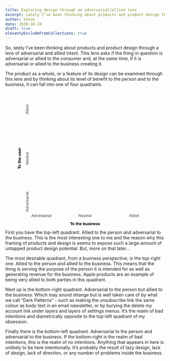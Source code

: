 ```yaml
---
title: Exploring design through an adversarial/allied lens
excerpt: Lately I’ve been thinking about products and product design through a lens of adversarial and allied intent. This lens asks if the thing in question is adversarial or allied to the consumer and, at the same time, if it is adversarial or allied to the business creating it.
author: Steve
date: 2020-10-10
draft: true
eleventyExcludeFromCollections: true
---
```

So, lately I’ve been thinking about products and product design through a lens of adversarial and allied intent. This lens asks if the thing in question is adversarial or allied to the consumer and, at the same time, if it is adversarial or allied to the business creating it.

The product as a whole, or a feature of its design can be examined through this lens and by thinking about its level of benefit to the person and to the business, it can fall into one of four quadrants.
<figure class="article-image-constrained">
<svg viewBox="0 0 1000 1000" class="svg-mono" xmlns="http://www.w3.org/2000/svg" fill-rule="evenodd" clip-rule="evenodd" stroke-linecap="round" stroke-linejoin="round" stroke-miterlimit="1.5">
  <clipPath id="a">
    <path d="M0 0h1000v1000H0z"/>
  </clipPath>
  <g clip-path="url(#a)">
    <path d="M132.124 938.924v-1.963c-.986 1.543-2.436 2.314-4.351 2.314-1.24 0-2.38-.342-3.42-1.025-1.04-.684-1.846-1.638-2.417-2.864-.571-1.225-.857-2.634-.857-4.226 0-1.553.259-2.961.776-4.226.518-1.265 1.294-2.234 2.33-2.908 1.035-.674 2.192-1.01 3.471-1.01.938 0 1.773.197 2.505.593.733.395 1.328.91 1.787 1.545v-7.705h2.622v21.475h-2.446zm32.241-5.01l2.725.337c-.43 1.592-1.226 2.827-2.388 3.706s-2.646 1.318-4.453 1.318c-2.275 0-4.08-.7-5.413-2.102-1.333-1.401-1.999-3.366-1.999-5.896 0-2.617.674-4.648 2.021-6.094 1.348-1.445 3.096-2.167 5.245-2.167 2.08 0 3.779.708 5.097 2.124 1.319 1.416 1.978 3.408 1.978 5.976 0 .156-.005.391-.015.703h-11.601c.097 1.709.581 3.018 1.45 3.926.869.908 1.953 1.362 3.252 1.362.966 0 1.792-.254 2.475-.761.684-.508 1.226-1.319 1.626-2.432zm74.517 3.091c-.977.83-1.917 1.416-2.82 1.758-.903.341-1.873.512-2.908.512-1.709 0-3.022-.417-3.94-1.252-.918-.835-1.377-1.902-1.377-3.201 0-.762.173-1.457.52-2.087.347-.63.801-1.136 1.362-1.516.562-.381 1.194-.669 1.897-.865.518-.136 1.299-.268 2.344-.395 2.129-.254 3.696-.557 4.702-.908.01-.362.015-.591.015-.689 0-1.074-.249-1.831-.747-2.27-.674-.596-1.675-.894-3.003-.894-1.24 0-2.156.217-2.747.652-.591.435-1.028 1.204-1.311 2.307l-2.578-.351c.234-1.104.62-1.995 1.157-2.674.537-.678 1.314-1.201 2.329-1.567 1.016-.366 2.193-.549 3.531-.549 1.328 0 2.407.156 3.237.468.83.313 1.44.706 1.831 1.179.391.474.664 1.072.82 1.795.088.449.132 1.26.132 2.432v3.515c0 2.451.056 4.002.169 4.651.112.649.334 1.272.666 1.868h-2.754c-.273-.547-.449-1.187-.527-1.919zm-33.34 0c-.977.83-1.917 1.416-2.82 1.758-.903.341-1.872.512-2.908.512-1.709 0-3.022-.417-3.94-1.252-.918-.835-1.377-1.902-1.377-3.201 0-.762.173-1.457.52-2.087.347-.63.801-1.136 1.362-1.516.562-.381 1.194-.669 1.897-.865.518-.136 1.299-.268 2.344-.395 2.129-.254 3.696-.557 4.702-.908.01-.362.015-.591.015-.689 0-1.074-.249-1.831-.747-2.27-.674-.596-1.675-.894-3.003-.894-1.24 0-2.156.217-2.747.652-.59.435-1.027 1.204-1.311 2.307l-2.578-.351c.235-1.104.62-1.995 1.157-2.674.538-.678 1.314-1.201 2.33-1.567 1.015-.366 2.192-.549 3.53-.549 1.328 0 2.407.156 3.237.468.83.313 1.441.706 1.831 1.179.391.474.664 1.072.82 1.795.088.449.132 1.26.132 2.432v3.515c0 2.451.056 4.002.169 4.651.112.649.334 1.272.666 1.868h-2.754c-.273-.547-.449-1.187-.527-1.919zm-26.206-2.725l2.607-.41c.147 1.045.555 1.846 1.224 2.402.668.557 1.604.835 2.805.835 1.211 0 2.109-.246 2.695-.739.586-.494.879-1.072.879-1.736 0-.596-.259-1.065-.776-1.407-.362-.234-1.26-.532-2.696-.893-1.933-.488-3.274-.911-4.021-1.267-.747-.357-1.313-.85-1.699-1.48-.386-.63-.579-1.325-.579-2.087 0-.693.159-1.336.476-1.926.318-.591.75-1.082 1.297-1.473.41-.302.969-.559 1.677-.769.708-.21 1.467-.314 2.278-.314 1.221 0 2.292.175 3.215.527.923.351 1.604.827 2.044 1.428.439.601.742 1.404.908 2.41l-2.578.351c-.117-.8-.457-1.425-1.018-1.875-.562-.449-1.355-.674-2.381-.674-1.211 0-2.075.201-2.592.601-.518.4-.777.869-.777 1.406 0 .342.108.65.322.923.215.283.552.518 1.011.703.264.098 1.04.323 2.329.674 1.866.498 3.167.906 3.904 1.223.737.318 1.316.779 1.736 1.385.42.605.63 1.357.63 2.255 0 .879-.256 1.707-.769 2.483-.513.777-1.253 1.377-2.219 1.802-.967.425-2.061.637-3.282.637-2.021 0-3.562-.42-4.621-1.259-1.06-.84-1.736-2.085-2.029-3.736zm66.02 4.644v-21.475h2.637v21.475h-2.637zm-74.985 0v-15.557h2.373v2.358c.606-1.103 1.165-1.831 1.677-2.182.513-.352 1.077-.527 1.692-.527.889 0 1.792.283 2.71.849l-.908 2.446c-.644-.38-1.289-.571-1.934-.571-.576 0-1.093.173-1.552.52-.459.347-.786.828-.982 1.443-.293.938-.439 1.963-.439 3.076v8.145h-2.637zm41.675 0v-15.557h2.373v2.358c.605-1.103 1.164-1.831 1.677-2.182.513-.352 1.077-.527 1.692-.527.889 0 1.792.283 2.71.849l-.908 2.446c-.645-.38-1.289-.571-1.934-.571-.576 0-1.093.173-1.552.52-.459.347-.787.828-.982 1.443-.293.938-.439 1.963-.439 3.076v8.145h-2.637zm10.034 0v-15.557h2.637v15.557h-2.637zm-79.043 0l-5.918-15.557h2.783l3.34 9.316c.362 1.006.694 2.051.996 3.135.235-.82.562-1.806.982-2.959l3.457-9.492h2.71l-5.889 15.557h-2.461zm-43.037 0l8.247-21.475h3.062l8.789 21.475h-3.238l-2.505-6.504h-8.979l-2.358 6.504H100zm105.322-7.808c-.957.391-2.392.723-4.306.996-1.084.156-1.851.332-2.3.528-.449.195-.796.48-1.04.856s-.366.794-.366 1.253c0 .703.266 1.289.798 1.758.532.468 1.311.703 2.336.703 1.016 0 1.919-.222 2.71-.667.791-.444 1.372-1.052 1.743-1.823.284-.596.425-1.475.425-2.637v-.967zm33.34 0c-.957.391-2.392.723-4.307.996-1.084.156-1.85.332-2.299.528-.45.195-.796.48-1.04.856-.245.376-.367.794-.367 1.253 0 .703.267 1.289.799 1.758.532.468 1.311.703 2.336.703 1.016 0 1.919-.222 2.71-.667.791-.444 1.372-1.052 1.743-1.823.284-.596.425-1.475.425-2.637v-.967zm-114.873.044c0 1.992.42 3.481 1.26 4.468.84.986 1.831 1.479 2.973 1.479 1.153 0 2.132-.471 2.937-1.413.806-.943 1.209-2.381 1.209-4.314 0-2.129-.41-3.692-1.23-4.688-.821-.996-1.832-1.494-3.033-1.494-1.172 0-2.151.479-2.937 1.436s-1.179 2.465-1.179 4.526zm-17.593-1.055h7.281l-2.242-5.947c-.683-1.807-1.191-3.291-1.523-4.453-.274 1.377-.659 2.744-1.157 4.102l-2.359 6.298zm49.512-.454h8.687c-.118-1.308-.45-2.29-.997-2.944-.839-1.016-1.928-1.524-3.266-1.524-1.211 0-2.229.406-3.054 1.216-.826.811-1.282 1.895-1.37 3.252zm66.372-9.17v-3.032h2.637v3.032h-2.637z" fill-opacity=".7"/>
    <path d="M502.08 938.924v-2.285c-1.211 1.757-2.856 2.636-4.936 2.636-.918 0-1.775-.176-2.571-.527-.796-.352-1.387-.794-1.773-1.326-.385-.532-.656-1.184-.813-1.955-.107-.518-.161-1.338-.161-2.461v-9.639h2.637v8.628c0 1.377.054 2.305.161 2.783.166.694.518 1.238 1.055 1.634.537.395 1.201.593 1.992.593.791 0 1.533-.203 2.226-.608.694-.405 1.185-.957 1.473-1.655.288-.699.432-1.712.432-3.04v-8.335h2.636v15.557h-2.358zm34.966-1.919c-.977.83-1.917 1.416-2.82 1.758-.903.341-1.872.512-2.908.512-1.709 0-3.022-.417-3.94-1.252-.918-.835-1.377-1.902-1.377-3.201 0-.762.173-1.457.52-2.087.347-.63.801-1.136 1.362-1.516.562-.381 1.194-.669 1.897-.865.518-.136 1.299-.268 2.344-.395 2.129-.254 3.696-.557 4.702-.908.01-.362.015-.591.015-.689 0-1.074-.249-1.831-.747-2.27-.674-.596-1.675-.894-3.003-.894-1.24 0-2.156.217-2.747.652-.591.435-1.028 1.204-1.311 2.307l-2.578-.351c.234-1.104.62-1.995 1.157-2.674.537-.678 1.314-1.201 2.329-1.567 1.016-.366 2.193-.549 3.531-.549 1.328 0 2.407.156 3.237.468.83.313 1.44.706 1.831 1.179.391.474.664 1.072.82 1.795.088.449.132 1.26.132 2.432v3.515c0 2.451.056 4.002.169 4.651.112.649.334 1.272.666 1.868h-2.754c-.273-.547-.449-1.187-.527-1.919zm-51.196-3.091l2.724.337c-.429 1.592-1.225 2.827-2.387 3.706-1.163.879-2.647 1.318-4.454 1.318-2.275 0-4.079-.7-5.412-2.102-1.333-1.401-2-3.366-2-5.896 0-2.617.674-4.648 2.022-6.094 1.347-1.445 3.095-2.167 5.244-2.167 2.08 0 3.779.708 5.098 2.124 1.318 1.416 1.977 3.408 1.977 5.976 0 .156-.005.391-.015.703h-11.601c.098 1.709.581 3.018 1.45 3.926.869.908 1.953 1.362 3.252 1.362.967 0 1.792-.254 2.476-.761.683-.508 1.225-1.319 1.626-2.432zm28.476 2.651l.381 2.329c-.742.157-1.406.235-1.992.235-.957 0-1.699-.152-2.227-.454-.527-.303-.898-.701-1.113-1.194-.215-.493-.322-1.531-.322-3.113v-8.95h-1.934v-2.051h1.934v-3.852l2.622-1.582v5.434h2.651v2.051h-2.651v9.097c0 .751.046 1.235.139 1.45.093.215.244.385.454.512.21.127.51.191.901.191.293 0 .679-.034 1.157-.103zm-60.483 2.359v-21.475h2.915l11.279 16.86v-16.86h2.725v21.475h-2.915l-11.28-16.875v16.875h-2.724zm89.678 0v-21.475h2.636v21.475h-2.636zm-26.646 0v-15.557h2.373v2.358c.606-1.103 1.165-1.831 1.677-2.182.513-.352 1.077-.527 1.692-.527.889 0 1.792.283 2.71.849l-.908 2.446c-.645-.38-1.289-.571-1.934-.571-.576 0-1.093.173-1.552.52-.459.347-.787.828-.982 1.443-.293.938-.439 1.963-.439 3.076v8.145h-2.637zm19.951-7.808c-.957.391-2.392.723-4.306.996-1.084.156-1.851.332-2.3.528-.449.195-.796.48-1.04.856s-.367.794-.367 1.253c0 .703.267 1.289.799 1.758.532.468 1.311.703 2.336.703 1.016 0 1.919-.222 2.71-.667.791-.444 1.372-1.052 1.743-1.823.284-.596.425-1.475.425-2.637v-.967zm-59.634-1.465h8.687c-.117-1.308-.449-2.29-.996-2.944-.84-1.016-1.929-1.524-3.267-1.524-1.211 0-2.229.406-3.054 1.216-.825.811-1.282 1.895-1.37 3.252z" fill-opacity=".7"/>
    <path d="M881.367 933.914l2.725.337c-.43 1.592-1.226 2.827-2.388 3.706s-2.646 1.318-4.453 1.318c-2.275 0-4.08-.7-5.413-2.102-1.333-1.401-1.999-3.366-1.999-5.896 0-2.617.674-4.648 2.021-6.094 1.348-1.445 3.096-2.167 5.244-2.167 2.081 0 3.78.708 5.098 2.124 1.319 1.416 1.978 3.408 1.978 5.976 0 .156-.005.391-.015.703h-11.602c.098 1.709.582 3.018 1.451 3.926.869.908 1.953 1.362 3.252 1.362.966 0 1.792-.254 2.475-.761.684-.508 1.226-1.319 1.626-2.432zm16.128 5.01v-1.963c-.986 1.543-2.436 2.314-4.35 2.314-1.241 0-2.381-.342-3.421-1.025-1.04-.684-1.846-1.638-2.417-2.864-.571-1.225-.857-2.634-.857-4.226 0-1.553.259-2.961.777-4.226.517-1.265 1.294-2.234 2.329-2.908 1.035-.674 2.192-1.01 3.471-1.01.938 0 1.773.197 2.505.593.733.395 1.328.91 1.787 1.545v-7.705h2.622v21.475h-2.446zm-68.804 0l8.247-21.475H840l8.789 21.475h-3.237l-2.505-6.504h-8.98l-2.358 6.504h-3.018zm21.973 0v-21.475h2.637v21.475h-2.637zm6.665 0v-21.475h2.637v21.475h-2.637zm6.738 0v-15.557h2.637v15.557h-2.637zm25.093-7.764c0 1.992.42 3.481 1.26 4.468.84.986 1.831 1.479 2.974 1.479 1.152 0 2.131-.471 2.937-1.413.805-.943 1.208-2.381 1.208-4.314 0-2.129-.41-3.692-1.23-4.688-.821-.996-1.831-1.494-3.033-1.494-1.172 0-2.151.479-2.937 1.436s-1.179 2.465-1.179 4.526zm-54.272-1.055h7.28l-2.241-5.947c-.684-1.807-1.192-3.291-1.524-4.453-.273 1.377-.659 2.744-1.157 4.102l-2.358 6.298zm37.822-.454h8.686c-.117-1.308-.449-2.29-.996-2.944-.839-1.016-1.928-1.524-3.266-1.524-1.211 0-2.229.406-3.054 1.216-.826.811-1.282 1.895-1.37 3.252zm-8.643-9.17v-3.032h2.637v3.032h-2.637z" fill-opacity=".7"/>
    <path d="M79.092 899.941l-21.475-8.247v-3.061l21.475-8.789v3.237l-6.504 2.505v8.979l6.504 2.359v3.017zm-8.818-6.196v-7.28l-5.948 2.241c-1.806.684-3.291 1.191-4.453 1.523 1.377.274 2.744.66 4.102 1.158l6.299 2.358zm8.818-25.928h-1.963c1.543.987 2.315 2.437 2.315 4.351 0 1.24-.342 2.38-1.026 3.42-.683 1.04-1.638 1.846-2.863 2.417-1.226.572-2.635.857-4.227.857-1.552 0-2.961-.258-4.226-.776-1.264-.518-2.234-1.294-2.907-2.329-.674-1.035-1.011-2.193-1.011-3.472 0-.937.198-1.772.593-2.505.396-.732.911-1.328 1.546-1.787h-7.706v-2.622h21.475v2.446zm-7.764 8.335c1.993 0 3.482-.42 4.468-1.259.987-.84 1.48-1.831 1.48-2.974 0-1.152-.471-2.131-1.414-2.937-.942-.806-2.38-1.209-4.314-1.209-2.129 0-3.691.411-4.687 1.231-.996.82-1.494 1.831-1.494 3.032 0 1.172.478 2.151 1.435 2.937.957.786 2.466 1.179 4.526 1.179zm7.764-19.248l-15.557 5.918v-2.783l9.317-3.34c1.006-.361 2.051-.693 3.135-.996-.821-.234-1.807-.561-2.959-.981l-9.493-3.457v-2.71l15.557 5.888v2.461zm-5.01-21.328l.337-2.724c1.592.429 2.827 1.225 3.706 2.387s1.319 2.647 1.319 4.453c0 2.276-.701 4.08-2.102 5.413-1.402 1.333-3.367 1.999-5.896 1.999-2.618 0-4.649-.673-6.094-2.021-1.445-1.348-2.168-3.096-2.168-5.244 0-2.08.708-3.779 2.124-5.098 1.416-1.318 3.408-1.977 5.976-1.977.157 0 .391.005.704.014v11.602c1.709-.098 3.017-.581 3.925-1.45.909-.869 1.363-1.953 1.363-3.252 0-.967-.254-1.792-.762-2.476-.508-.683-1.318-1.225-2.432-1.626zm-4.262 8.657v-8.686c-1.309.117-2.29.449-2.945.996-1.015.84-1.523 1.929-1.523 3.267 0 1.211.405 2.229 1.216 3.054.81.825 1.894 1.282 3.252 1.369zm9.272-14.663H63.535v-2.373h2.359c-1.104-.605-1.831-1.164-2.183-1.677-.351-.513-.527-1.077-.527-1.692 0-.889.283-1.792.85-2.71l2.446.908c-.381.645-.571 1.289-.571 1.934 0 .576.173 1.094.52 1.553.346.459.827.786 1.442.981.938.293 1.963.44 3.077.44h8.144v2.636zm-4.643-8.965l-.411-2.607c1.045-.146 1.846-.554 2.403-1.223.556-.669.835-1.604.835-2.805 0-1.211-.247-2.11-.74-2.696-.493-.586-1.072-.878-1.736-.878-.596 0-1.064.258-1.406.776-.235.361-.532 1.26-.894 2.695-.488 1.934-.91 3.274-1.267 4.021-.356.747-.849 1.314-1.479 1.699-.63.386-1.326.579-2.088.579-.693 0-1.335-.159-1.926-.476-.591-.317-1.081-.75-1.472-1.296-.303-.411-.559-.97-.769-1.678-.21-.708-.315-1.467-.315-2.278 0-1.22.176-2.292.527-3.215.352-.923.828-1.604 1.428-2.043.601-.44 1.404-.743 2.41-.909l.352 2.579c-.801.117-1.426.456-1.875 1.018-.45.561-.674 1.355-.674 2.38 0 1.211.2 2.075.6 2.593.401.517.87.776 1.407.776.342 0 .649-.107.923-.322.283-.215.517-.552.703-1.011.097-.263.322-1.04.674-2.329.498-1.865.905-3.166 1.223-3.904.317-.737.778-1.316 1.384-1.736.605-.419 1.357-.629 2.256-.629.879 0 1.706.256 2.483.769.776.512 1.377 1.252 1.801 2.219.425.967.638 2.06.638 3.281 0 2.022-.42 3.562-1.26 4.622-.84 1.059-2.085 1.735-3.735 2.028zm2.724-26.206c.83.977 1.416 1.917 1.758 2.82.342.904.513 1.873.513 2.908 0 1.709-.418 3.022-1.253 3.94-.835.918-1.902 1.377-3.2 1.377-.762 0-1.458-.173-2.088-.52-.63-.346-1.135-.8-1.516-1.362s-.669-1.194-.864-1.897c-.137-.518-.269-1.299-.396-2.344-.254-2.129-.556-3.696-.908-4.702-.361-.01-.591-.015-.688-.015-1.075 0-1.831.25-2.271.748-.596.673-.893 1.674-.893 3.002 0 1.241.217 2.156.651 2.747.435.591 1.204 1.028 2.308 1.311l-.352 2.578c-1.104-.234-1.995-.62-2.673-1.157-.679-.537-1.202-1.313-1.568-2.329-.366-1.016-.549-2.192-.549-3.53 0-1.328.156-2.408.469-3.238.312-.83.705-1.44 1.179-1.831.473-.39 1.072-.664 1.794-.82.45-.088 1.26-.132 2.432-.132h3.516c2.451 0 4.001-.056 4.65-.168.65-.113 1.272-.335 1.868-.667v2.754c-.547.274-1.186.449-1.919.527zm-5.889.22c.391.957.723 2.393.997 4.307.156 1.084.332 1.85.527 2.3.195.449.481.795.857 1.04.376.244.793.366 1.252.366.703 0 1.289-.266 1.758-.799.469-.532.703-1.311.703-2.336 0-1.016-.222-1.919-.666-2.71-.445-.791-1.053-1.372-1.824-1.743-.596-.283-1.475-.425-2.637-.425h-.967zm7.808-6.723H63.535v-2.374h2.359c-1.104-.605-1.831-1.164-2.183-1.677-.351-.512-.527-1.076-.527-1.692 0-.888.283-1.792.85-2.71l2.446.909c-.381.644-.571 1.289-.571 1.933 0 .576.173 1.094.52 1.553.346.459.827.786 1.442.981.938.293 1.963.44 3.077.44h8.144v2.637zM60.65 777.861h-3.033v-2.636h3.033v2.636zm18.442 0H63.535v-2.636h15.557v2.636zm-1.919-16.801c.83.976 1.416 1.916 1.758 2.819.342.904.513 1.873.513 2.908 0 1.709-.418 3.023-1.253 3.941-.835.918-1.902 1.376-3.2 1.376-.762 0-1.458-.173-2.088-.52-.63-.346-1.135-.8-1.516-1.362-.381-.561-.669-1.194-.864-1.897-.137-.517-.269-1.299-.396-2.344-.254-2.128-.556-3.696-.908-4.702-.361-.009-.591-.014-.688-.014-1.075 0-1.831.249-2.271.747-.596.674-.893 1.675-.893 3.003 0 1.24.217 2.155.651 2.746.435.591 1.204 1.028 2.308 1.311l-.352 2.578c-1.104-.234-1.995-.62-2.673-1.157-.679-.537-1.202-1.313-1.568-2.329-.366-1.016-.549-2.192-.549-3.53 0-1.328.156-2.407.469-3.238.312-.83.705-1.44 1.179-1.831.473-.39 1.072-.664 1.794-.82.45-.088 1.26-.132 2.432-.132h3.516c2.451 0 4.001-.056 4.65-.168.65-.112 1.272-.335 1.868-.667v2.754c-.547.274-1.186.449-1.919.528zm-5.889.219c.391.957.723 2.393.997 4.307.156 1.084.332 1.851.527 2.3.195.449.481.796.857 1.04s.793.366 1.252.366c.703 0 1.289-.266 1.758-.798.469-.533.703-1.311.703-2.337 0-1.015-.222-1.919-.666-2.71-.445-.791-1.053-1.372-1.824-1.743-.596-.283-1.475-.425-2.637-.425h-.967zm7.808-6.694H57.617v-2.637h21.475v2.637z" fill-opacity=".7"/>
    <path d="M79.092 546.099H57.617v-2.915l16.861-11.28H57.617v-2.724h21.475v2.915l-16.875 11.279h16.875v2.725zm-5.01-32.007l.337-2.725c1.592.43 2.827 1.226 3.706 2.388s1.319 2.646 1.319 4.453c0 2.275-.701 4.08-2.102 5.413-1.402 1.333-3.367 1.999-5.896 1.999-2.618 0-4.649-.674-6.094-2.021-1.445-1.348-2.168-3.096-2.168-5.245 0-2.08.708-3.779 2.124-5.097 1.416-1.319 3.408-1.978 5.976-1.978.157 0 .391.005.704.015v11.602c1.709-.098 3.017-.582 3.925-1.451.909-.869 1.363-1.953 1.363-3.252 0-.966-.254-1.792-.762-2.475-.508-.684-1.318-1.226-2.432-1.626zm-4.262 8.657v-8.687c-1.309.118-2.29.45-2.945.997-1.015.839-1.523 1.928-1.523 3.266 0 1.211.405 2.229 1.216 3.054.81.826 1.894 1.282 3.252 1.37zm9.272-24.888h-2.285c1.758 1.211 2.637 2.857 2.637 4.937 0 .918-.176 1.775-.528 2.571-.351.796-.793 1.386-1.325 1.772-.533.386-1.184.657-1.956.813-.518.108-1.338.161-2.461.161h-9.639v-2.636h8.628c1.377 0 2.305-.054 2.784-.162.693-.166 1.237-.517 1.633-1.054.395-.537.593-1.201.593-1.992 0-.792-.202-1.534-.608-2.227-.405-.693-.957-1.184-1.655-1.472-.698-.288-1.711-.432-3.04-.432h-8.335v-2.637h15.557v2.358zm-2.358-12.246l2.329-.381c.156.743.234 1.407.234 1.993 0 .957-.151 1.699-.454 2.226-.303.527-.701.899-1.194 1.113-.493.215-1.531.323-3.113.323h-8.95v1.933h-2.051v-1.933h-3.852l-1.582-2.622h5.434v-2.652h2.051v2.652h9.097c.752 0 1.235-.047 1.45-.14.215-.092.386-.244.513-.454.127-.21.19-.51.19-.901 0-.293-.034-.678-.102-1.157zm2.358-2.549H63.535v-2.373h2.359c-1.104-.605-1.831-1.164-2.183-1.677-.351-.513-.527-1.077-.527-1.692 0-.888.283-1.792.85-2.71l2.446.908c-.381.645-.571 1.29-.571 1.934 0 .576.173 1.094.52 1.553.346.459.827.786 1.442.981.938.293 1.963.44 3.077.44h8.144v2.636zm-1.919-20.17c.83.976 1.416 1.916 1.758 2.819.342.904.513 1.873.513 2.908 0 1.709-.418 3.023-1.253 3.94-.835.918-1.902 1.377-3.2 1.377-.762 0-1.458-.173-2.088-.52-.63-.346-1.135-.8-1.516-1.362-.381-.561-.669-1.194-.864-1.897-.137-.517-.269-1.299-.396-2.344-.254-2.129-.556-3.696-.908-4.702-.361-.01-.591-.014-.688-.014-1.075 0-1.831.249-2.271.747-.596.673-.893 1.674-.893 3.003 0 1.24.217 2.155.651 2.746.435.591 1.204 1.028 2.308 1.311l-.352 2.578c-1.104-.234-1.995-.62-2.673-1.157-.679-.537-1.202-1.313-1.568-2.329-.366-1.016-.549-2.192-.549-3.53 0-1.328.156-2.408.469-3.238.312-.83.705-1.44 1.179-1.831.473-.39 1.072-.664 1.794-.82.45-.088 1.26-.132 2.432-.132h3.516c2.451 0 4.001-.056 4.65-.168.65-.113 1.272-.335 1.868-.667v2.754c-.547.274-1.186.449-1.919.528zm-5.889.219c.391.957.723 2.393.997 4.307.156 1.084.332 1.85.527 2.3.195.449.481.796.857 1.04s.793.366 1.252.366c.703 0 1.289-.266 1.758-.798.469-.533.703-1.311.703-2.337 0-1.015-.222-1.919-.666-2.71-.445-.791-1.053-1.372-1.824-1.743-.596-.283-1.475-.425-2.637-.425h-.967zm7.808-6.694H57.617v-2.637h21.475v2.637z" fill-opacity=".7"/>
    <path d="M79.092 171.25l-21.475-8.247v-3.062l21.475-8.789v3.238l-6.504 2.505v8.979l6.504 2.358v3.018zm-8.818-6.196v-7.281l-5.948 2.242c-1.806.683-3.291 1.191-4.453 1.523 1.377.274 2.744.659 4.102 1.157l6.299 2.359zm8.818-15.777H57.617v-2.636h21.475v2.636zm0-6.665H57.617v-2.636h21.475v2.636zm-18.442-6.738h-3.033v-2.637h3.033v2.637zm18.442 0H63.535v-2.637h15.557v2.637zm-5.01-17.3l.337-2.724c1.592.429 2.827 1.225 3.706 2.387s1.319 2.647 1.319 4.453c0 2.276-.701 4.08-2.102 5.413-1.402 1.333-3.367 2-5.896 2-2.618 0-4.649-.674-6.094-2.022-1.445-1.348-2.168-3.096-2.168-5.244 0-2.08.708-3.779 2.124-5.098 1.416-1.318 3.408-1.977 5.976-1.977.157 0 .391.005.704.014v11.602c1.709-.098 3.017-.581 3.925-1.45.909-.869 1.363-1.953 1.363-3.252 0-.967-.254-1.792-.762-2.476-.508-.683-1.318-1.225-2.432-1.626zm-4.262 8.657v-8.686c-1.309.117-2.29.449-2.945.996-1.015.84-1.523 1.929-1.523 3.267 0 1.211.405 2.229 1.216 3.054.81.825 1.894 1.282 3.252 1.369zm9.272-24.785h-1.963c1.543.987 2.315 2.437 2.315 4.351 0 1.24-.342 2.38-1.026 3.42-.683 1.04-1.638 1.846-2.863 2.417-1.226.572-2.635.857-4.227.857-1.552 0-2.961-.259-4.226-.776-1.264-.518-2.234-1.294-2.907-2.329-.674-1.035-1.011-2.193-1.011-3.472 0-.937.198-1.772.593-2.505.396-.732.911-1.328 1.546-1.787h-7.706V100h21.475v2.446zm-7.764 8.335c1.993 0 3.482-.42 4.468-1.26.987-.839 1.48-1.831 1.48-2.973 0-1.152-.471-2.131-1.414-2.937-.942-.806-2.38-1.209-4.314-1.209-2.129 0-3.691.41-4.687 1.231-.996.82-1.494 1.831-1.494 3.032 0 1.172.478 2.151 1.435 2.937.957.786 2.466 1.179 4.526 1.179z" fill-opacity=".7"/>
    <path d="M486.05 978.19v21.42h4.05v-1.98h.06c.46.86 1.14 1.47 2.04 1.83.9.36 1.92.54 3.06.54.78 0 1.55-.16 2.31-.48.76-.32 1.445-.81 2.055-1.47.61-.66 1.105-1.505 1.485-2.535.38-1.03.57-2.255.57-3.675s-.19-2.645-.57-3.675c-.38-1.03-.875-1.875-1.485-2.535-.61-.66-1.295-1.15-2.055-1.47-.76-.32-1.53-.48-2.31-.48-.96 0-1.885.185-2.775.555-.89.37-1.595.955-2.115 1.755h-.06v-7.8h-4.26zm-81.06 13.68c0 1.24.19 2.36.57 3.36.38 1 .92 1.855 1.62 2.565.7.71 1.54 1.255 2.52 1.635.98.38 2.08.57 3.3.57 1.22 0 2.325-.19 3.315-.57.99-.38 1.835-.925 2.535-1.635.7-.71 1.24-1.565 1.62-2.565.38-1 .57-2.12.57-3.36 0-1.24-.19-2.365-.57-3.375-.38-1.01-.92-1.87-1.62-2.58-.7-.71-1.545-1.26-2.535-1.65-.99-.39-2.095-.585-3.315-.585-1.22 0-2.32.195-3.3.585-.98.39-1.82.94-2.52 1.65s-1.24 1.57-1.62 2.58c-.38 1.01-.57 2.135-.57 3.375zm162.33 1.02h11.19c.08-1.2-.02-2.35-.3-3.45-.28-1.1-.735-2.08-1.365-2.94-.63-.86-1.435-1.545-2.415-2.055-.98-.51-2.13-.765-3.45-.765-1.18 0-2.255.21-3.225.63-.97.42-1.805.995-2.505 1.725-.7.73-1.24 1.595-1.62 2.595-.38 1-.57 2.08-.57 3.24 0 1.2.185 2.3.555 3.3.37 1 .895 1.86 1.575 2.58.68.72 1.51 1.275 2.49 1.665.98.39 2.08.585 3.3.585 1.76 0 3.26-.4 4.5-1.2 1.24-.8 2.16-2.13 2.76-3.99h-3.75c-.14.48-.52.935-1.14 1.365-.62.43-1.36.645-2.22.645-1.2 0-2.12-.31-2.76-.93-.64-.62-.99-1.62-1.05-3zm-103.32 0h11.19c.08-1.2-.02-2.35-.3-3.45-.28-1.1-.735-2.08-1.365-2.94-.63-.86-1.435-1.545-2.415-2.055-.98-.51-2.13-.765-3.45-.765-1.18 0-2.255.21-3.225.63-.97.42-1.805.995-2.505 1.725-.7.73-1.24 1.595-1.62 2.595-.38 1-.57 2.08-.57 3.24 0 1.2.185 2.3.555 3.3.37 1 .895 1.86 1.575 2.58.68.72 1.51 1.275 2.49 1.665.98.39 2.08.585 3.3.585 1.76 0 3.26-.4 4.5-1.2 1.24-.8 2.16-2.13 2.76-3.99h-3.75c-.14.48-.52.935-1.14 1.365-.62.43-1.36.645-2.22.645-1.2 0-2.12-.31-2.76-.93-.64-.62-.99-1.62-1.05-3zm136.44 1.68h-4.05c.04 1.04.275 1.905.705 2.595.43.69.98 1.245 1.65 1.665.67.42 1.435.72 2.295.9.86.18 1.74.27 2.64.27.88 0 1.745-.085 2.595-.255.85-.17 1.605-.465 2.265-.885.66-.42 1.195-.975 1.605-1.665.41-.69.615-1.545.615-2.565 0-.72-.14-1.325-.42-1.815-.28-.49-.65-.9-1.11-1.23-.46-.33-.985-.595-1.575-.795-.59-.2-1.195-.37-1.815-.51-.6-.14-1.19-.27-1.77-.39-.58-.12-1.095-.255-1.545-.405-.45-.15-.815-.345-1.095-.585s-.42-.55-.42-.93c0-.32.08-.575.24-.765.16-.19.355-.335.585-.435.23-.1.485-.165.765-.195s.54-.045.78-.045c.76 0 1.42.145 1.98.435.56.29.87.845.93 1.665h4.05c-.08-.96-.325-1.755-.735-2.385-.41-.63-.925-1.135-1.545-1.515-.62-.38-1.325-.65-2.115-.81-.79-.16-1.605-.24-2.445-.24-.84 0-1.66.075-2.46.225-.8.15-1.52.41-2.16.78-.64.37-1.155.875-1.545 1.515-.39.64-.585 1.46-.585 2.46 0 .68.14 1.255.42 1.725.28.47.65.86 1.11 1.17.46.31.985.56 1.575.75.59.19 1.195.355 1.815.495 1.52.32 2.705.64 3.555.96.85.32 1.275.8 1.275 1.44 0 .38-.09.695-.27.945-.18.25-.405.45-.675.6-.27.15-.57.26-.9.33-.33.07-.645.105-.945.105-.42 0-.825-.05-1.215-.15-.39-.1-.735-.255-1.035-.465-.3-.21-.545-.48-.735-.81-.19-.33-.285-.725-.285-1.185zm-81.51 5.04V984.1h-4.26v8.13c0 1.58-.26 2.715-.78 3.405s-1.36 1.035-2.52 1.035c-1.02 0-1.73-.315-2.13-.945-.4-.63-.6-1.585-.6-2.865v-8.76h-4.26v9.54c0 .96.085 1.835.255 2.625.17.79.465 1.46.885 2.01.42.55.995.975 1.725 1.275.73.3 1.665.45 2.805.45.9 0 1.78-.2 2.64-.6.86-.4 1.56-1.05 2.1-1.95h.09v2.16h4.05zm65.4-5.04h-4.05c.04 1.04.275 1.905.705 2.595.43.69.98 1.245 1.65 1.665.67.42 1.435.72 2.295.9.86.18 1.74.27 2.64.27.88 0 1.745-.085 2.595-.255.85-.17 1.605-.465 2.265-.885.66-.42 1.195-.975 1.605-1.665.41-.69.615-1.545.615-2.565 0-.72-.14-1.325-.42-1.815-.28-.49-.65-.9-1.11-1.23-.46-.33-.985-.595-1.575-.795-.59-.2-1.195-.37-1.815-.51-.6-.14-1.19-.27-1.77-.39-.58-.12-1.095-.255-1.545-.405-.45-.15-.815-.345-1.095-.585s-.42-.55-.42-.93c0-.32.08-.575.24-.765.16-.19.355-.335.585-.435.23-.1.485-.165.765-.195s.54-.045.78-.045c.76 0 1.42.145 1.98.435.56.29.87.845.93 1.665h4.05c-.08-.96-.325-1.755-.735-2.385-.41-.63-.925-1.135-1.545-1.515-.62-.38-1.325-.65-2.115-.81-.79-.16-1.605-.24-2.445-.24-.84 0-1.66.075-2.46.225-.8.15-1.52.41-2.16.78-.64.37-1.155.875-1.545 1.515-.39.64-.585 1.46-.585 2.46 0 .68.14 1.255.42 1.725.28.47.65.86 1.11 1.17.46.31.985.56 1.575.75.59.19 1.195.355 1.815.495 1.52.32 2.705.64 3.555.96.85.32 1.275.8 1.275 1.44 0 .38-.09.695-.27.945-.18.25-.405.45-.675.6-.27.15-.57.26-.9.33-.33.07-.645.105-.945.105-.42 0-.825-.05-1.215-.15-.39-.1-.735-.255-1.035-.465-.3-.21-.545-.48-.735-.81-.19-.33-.285-.725-.285-1.185zm-58.86 0h-4.05c.04 1.04.275 1.905.705 2.595.43.69.98 1.245 1.65 1.665.67.42 1.435.72 2.295.9.86.18 1.74.27 2.64.27.88 0 1.745-.085 2.595-.255.85-.17 1.605-.465 2.265-.885.66-.42 1.195-.975 1.605-1.665.41-.69.615-1.545.615-2.565 0-.72-.14-1.325-.42-1.815-.28-.49-.65-.9-1.11-1.23-.46-.33-.985-.595-1.575-.795-.59-.2-1.195-.37-1.815-.51-.6-.14-1.19-.27-1.77-.39-.58-.12-1.095-.255-1.545-.405-.45-.15-.815-.345-1.095-.585s-.42-.55-.42-.93c0-.32.08-.575.24-.765.16-.19.355-.335.585-.435.23-.1.485-.165.765-.195s.54-.045.78-.045c.76 0 1.42.145 1.98.435.56.29.87.845.93 1.665h4.05c-.08-.96-.325-1.755-.735-2.385-.41-.63-.925-1.135-1.545-1.515-.62-.38-1.325-.65-2.115-.81-.79-.16-1.605-.24-2.445-.24-.84 0-1.66.075-2.46.225-.8.15-1.52.41-2.16.78-.64.37-1.155.875-1.545 1.515-.39.64-.585 1.46-.585 2.46 0 .68.14 1.255.42 1.725.28.47.65.86 1.11 1.17.46.31.985.56 1.575.75.59.19 1.195.355 1.815.495 1.52.32 2.705.64 3.555.96.85.32 1.275.8 1.275 1.44 0 .38-.09.695-.27.945-.18.25-.405.45-.675.6-.27.15-.57.26-.9.33-.33.07-.645.105-.945.105-.42 0-.825-.05-1.215-.15-.39-.1-.735-.255-1.035-.465-.3-.21-.545-.48-.735-.81-.19-.33-.285-.725-.285-1.185zm-87.93-10.47v-4.65h-4.26v4.65h-2.58v2.85h2.58v9.15c0 .78.13 1.41.39 1.89s.615.85 1.065 1.11c.45.26.97.435 1.56.525.59.09 1.215.135 1.875.135.42 0 .85-.01 1.29-.03.44-.02.84-.06 1.2-.12v-3.3c-.2.04-.41.07-.63.09-.22.02-.45.03-.69.03-.72 0-1.2-.12-1.44-.36s-.36-.72-.36-1.44v-7.68h3.12v-2.85h-3.12zm108.48 0v15.51h4.26v-8.13c0-1.58.26-2.715.78-3.405s1.36-1.035 2.52-1.035c1.02 0 1.73.315 2.13.945.4.63.6 1.585.6 2.865v8.76h4.26v-9.54c0-.96-.085-1.835-.255-2.625-.17-.79-.465-1.46-.885-2.01-.42-.55-.995-.98-1.725-1.29-.73-.31-1.665-.465-2.805-.465-.9 0-1.78.205-2.64.615-.86.41-1.56 1.065-2.1 1.965h-.09v-2.16h-4.05zm-150.36-1.95v17.46h4.71v-17.46h6.42v-3.96h-17.55v3.96h6.42zm142.74 1.95v15.51h4.26V984.1h-4.26zm-95.7-5.91v21.42h4.26v-8.13c0-1.58.26-2.715.78-3.405s1.36-1.035 2.52-1.035c1.02 0 1.73.315 2.13.945.4.63.6 1.585.6 2.865v8.76h4.26v-9.54c0-.96-.085-1.835-.255-2.625-.17-.79-.465-1.46-.885-2.01-.42-.55-.995-.98-1.725-1.29-.73-.31-1.665-.465-2.805-.465-.8 0-1.62.205-2.46.615-.84.41-1.53 1.065-2.07 1.965h-.09v-8.07h-4.26zm-33.45 13.68c0-.62.06-1.23.18-1.83.12-.6.325-1.13.615-1.59.29-.46.675-.835 1.155-1.125.48-.29 1.08-.435 1.8-.435s1.325.145 1.815.435c.49.29.88.665 1.17 1.125.29.46.495.99.615 1.59.12.6.18 1.21.18 1.83 0 .62-.06 1.225-.18 1.815-.12.59-.325 1.12-.615 1.59s-.68.845-1.17 1.125c-.49.28-1.095.42-1.815.42s-1.32-.14-1.8-.42c-.48-.28-.865-.655-1.155-1.125-.29-.47-.495-1-.615-1.59-.12-.59-.18-1.195-.18-1.815zm88.17 0c0 .64-.07 1.26-.21 1.86-.14.6-.36 1.13-.66 1.59-.3.46-.675.825-1.125 1.095-.45.27-.995.405-1.635.405-.62 0-1.16-.135-1.62-.405-.46-.27-.84-.635-1.14-1.095-.3-.46-.52-.99-.66-1.59-.14-.6-.21-1.22-.21-1.86 0-.66.07-1.29.21-1.89.14-.6.36-1.13.66-1.59.3-.46.68-.825 1.14-1.095.46-.27 1-.405 1.62-.405.64 0 1.185.135 1.635.405.45.27.825.635 1.125 1.095.3.46.52.99.66 1.59.14.6.21 1.23.21 1.89zm-26.49-1.68H464c.02-.3.085-.64.195-1.02s.3-.74.57-1.08c.27-.34.63-.625 1.08-.855.45-.23 1.015-.345 1.695-.345 1.04 0 1.815.28 2.325.84.51.56.865 1.38 1.065 2.46zm103.32 0h-6.93c.02-.3.085-.64.195-1.02s.3-.74.57-1.08c.27-.34.63-.625 1.08-.855.45-.23 1.015-.345 1.695-.345 1.04 0 1.815.28 2.325.84.51.56.865 1.38 1.065 2.46zm-31.59-8.49v-3.51h-4.26v3.51h4.26z"/>
    <path d="M3.96 572.481h17.46v-4.71H3.96v-6.42H0v17.55h3.96v-6.42zm9.72-9.33c1.24 0 2.36-.19 3.36-.57 1-.38 1.855-.92 2.565-1.62.71-.7 1.255-1.54 1.635-2.52.38-.98.57-2.08.57-3.3 0-1.22-.19-2.325-.57-3.315-.38-.99-.925-1.835-1.635-2.535-.71-.7-1.565-1.24-2.565-1.62-1-.38-2.12-.57-3.36-.57-1.24 0-2.365.19-3.375.57-1.01.38-1.87.92-2.58 1.62-.71.7-1.26 1.545-1.65 2.535-.39.99-.585 2.095-.585 3.315 0 1.22.195 2.32.585 3.3.39.98.94 1.82 1.65 2.52s1.57 1.24 2.58 1.62c1.01.38 2.135.57 3.375.57zm0-4.26c-.62 0-1.23-.06-1.83-.18-.6-.12-1.13-.325-1.59-.615-.46-.29-.835-.675-1.125-1.155-.29-.48-.435-1.08-.435-1.8s.145-1.325.435-1.815c.29-.49.665-.88 1.125-1.17.46-.29.99-.495 1.59-.615.6-.12 1.21-.18 1.83-.18.62 0 1.225.06 1.815.18.59.12 1.12.325 1.59.615s.845.68 1.125 1.17c.28.49.42 1.095.42 1.815s-.14 1.32-.42 1.8c-.28.48-.655.865-1.125 1.155-.47.29-1 .495-1.59.615-.59.12-1.195.18-1.815.18zm-7.77-28.29H1.26v4.26h4.65v2.58h2.85v-2.58h9.15c.78 0 1.41-.13 1.89-.39s.85-.615 1.11-1.065c.26-.45.435-.97.525-1.56.09-.59.135-1.215.135-1.875 0-.42-.01-.85-.03-1.29-.02-.44-.06-.84-.12-1.2h-3.3c.04.2.07.41.09.63.02.22.03.45.03.69 0 .72-.12 1.2-.36 1.44s-.72.36-1.44.36H8.76v-3.12H5.91v3.12zM0 525.441h21.42v-4.26h-8.13c-1.58 0-2.715-.26-3.405-.78s-1.035-1.36-1.035-2.52c0-1.02.315-1.73.945-2.13.63-.4 1.585-.6 2.865-.6h8.76v-4.26h-9.54c-.96 0-1.835.085-2.625.255-.79.17-1.46.465-2.01.885-.55.42-.98.995-1.29 1.725-.31.73-.465 1.665-.465 2.805 0 .8.205 1.62.615 2.46.41.84 1.065 1.53 1.965 2.07v.09H0v4.26zm14.7-21.3v-11.19c-1.2-.08-2.35.02-3.45.3-1.1.28-2.08.735-2.94 1.365-.86.63-1.545 1.435-2.055 2.415-.51.98-.765 2.13-.765 3.45 0 1.18.21 2.255.63 3.225.42.97.995 1.805 1.725 2.505.73.7 1.595 1.24 2.595 1.62 1 .38 2.08.57 3.24.57 1.2 0 2.3-.185 3.3-.555 1-.37 1.86-.895 2.58-1.575.72-.68 1.275-1.51 1.665-2.49.39-.98.585-2.08.585-3.3 0-1.76-.4-3.26-1.2-4.5-.8-1.24-2.13-2.16-3.99-2.76v3.75c.48.14.935.52 1.365 1.14.43.62.645 1.36.645 2.22 0 1.2-.31 2.12-.93 2.76-.62.64-1.62.99-3 1.05zm-2.7-6.93v6.93c-.3-.02-.64-.085-1.02-.195s-.74-.3-1.08-.57c-.34-.27-.625-.63-.855-1.08-.23-.45-.345-1.015-.345-1.695 0-1.04.28-1.815.84-2.325.56-.51 1.38-.865 2.46-1.065zm9.42-29.67H5.91v4.26h8.13c1.58 0 2.715.26 3.405.78s1.035 1.36 1.035 2.52c0 1.02-.315 1.73-.945 2.13-.63.4-1.585.6-2.865.6H5.91v4.26h9.54c.96 0 1.835-.085 2.625-.255.79-.17 1.46-.465 2.01-.885.55-.42.975-.995 1.275-1.725.3-.73.45-1.665.45-2.805 0-.9-.2-1.78-.6-2.64-.4-.86-1.05-1.56-1.95-2.1v-.09h2.16v-4.05zm-5.04-6.54v4.05c1.04-.04 1.905-.275 2.595-.705.69-.43 1.245-.98 1.665-1.65.42-.67.72-1.435.9-2.295.18-.86.27-1.74.27-2.64 0-.88-.085-1.745-.255-2.595-.17-.85-.465-1.605-.885-2.265-.42-.66-.975-1.195-1.665-1.605-.69-.41-1.545-.615-2.565-.615-.72 0-1.325.14-1.815.42-.49.28-.9.65-1.23 1.11-.33.46-.595.985-.795 1.575-.2.59-.37 1.195-.51 1.815-.14.6-.27 1.19-.39 1.77-.12.58-.255 1.095-.405 1.545-.15.45-.345.815-.585 1.095s-.55.42-.93.42c-.32 0-.575-.08-.765-.24-.19-.16-.335-.355-.435-.585-.1-.23-.165-.485-.195-.765s-.045-.54-.045-.78c0-.76.145-1.42.435-1.98.29-.56.845-.87 1.665-.93v-4.05c-.96.08-1.755.325-2.385.735-.63.41-1.135.925-1.515 1.545-.38.62-.65 1.325-.81 2.115-.16.79-.24 1.605-.24 2.445 0 .84.075 1.66.225 2.46.15.8.41 1.52.78 2.16.37.64.875 1.155 1.515 1.545.64.39 1.46.585 2.46.585.68 0 1.255-.14 1.725-.42.47-.28.86-.65 1.17-1.11.31-.46.56-.985.75-1.575.19-.59.355-1.195.495-1.815.32-1.52.64-2.705.96-3.555.32-.85.8-1.275 1.44-1.275.38 0 .695.09.945.27.25.18.45.405.6.675.15.27.26.57.33.9.07.33.105.645.105.945 0 .42-.05.825-.15 1.215-.1.39-.255.735-.465 1.035-.21.3-.48.545-.81.735-.33.19-.725.285-1.185.285zm-1.68-16.32v-11.19c-1.2-.08-2.35.02-3.45.3-1.1.28-2.08.735-2.94 1.365-.86.63-1.545 1.435-2.055 2.415-.51.98-.765 2.13-.765 3.45 0 1.18.21 2.255.63 3.225.42.97.995 1.805 1.725 2.505.73.7 1.595 1.24 2.595 1.62 1 .38 2.08.57 3.24.57 1.2 0 2.3-.185 3.3-.555 1-.37 1.86-.895 2.58-1.575.72-.68 1.275-1.51 1.665-2.49.39-.98.585-2.08.585-3.3 0-1.76-.4-3.26-1.2-4.5-.8-1.24-2.13-2.16-3.99-2.76v3.75c.48.14.935.52 1.365 1.14.43.62.645 1.36.645 2.22 0 1.2-.31 2.12-.93 2.76-.62.64-1.62.99-3 1.05zm-2.7-6.93v6.93c-.3-.02-.64-.085-1.02-.195s-.74-.3-1.08-.57c-.34-.27-.625-.63-.855-1.08-.23-.45-.345-1.015-.345-1.695 0-1.04.28-1.815.84-2.325.56-.51 1.38-.865 2.46-1.065zm-6.09-6.78h15.51v-4.26h-6.99c-.7 0-1.35-.07-1.95-.21-.6-.14-1.125-.375-1.575-.705-.45-.33-.805-.765-1.065-1.305-.26-.54-.39-1.2-.39-1.98 0-.26.015-.53.045-.81s.065-.52.105-.72H5.64c-.1.34-.15.65-.15.93 0 .54.08 1.06.24 1.56.16.5.385.97.675 1.41.29.44.64.83 1.05 1.17.41.34.855.61 1.335.81v.06H5.91v4.05z"/>
    <path d="M100 100v799.941h800" fill="none" />
    <path d="M500 100v800" fill="none" />
    <path d="M100 500h800" fill="none" />
  </g>
</svg>

</figure>

First you have the top-left quadrant. Allied to the person and adversarial to the business. This is the most interesting one to me and the reason why this framing of products and design is seems to expose such a large amount of untapped product design potential. But, more on that later…

The most desirable quadrant, from a business perspective, is the top-right one. Allied to the person and allied to the business. This means that the thing is serving the purpose of the person it is intended for as well as generating revenue for the business. Apple products are an example of being very allied to both parties in this quadrant.

Next up is the bottom-right quadrant. Adversarial to the person but allied to the business. Which may sound strange but is well taken care of by what we call “Dark Patterns” - such as making the unsubscribe link the same colour as body text in an email newsletter, or by burying the delete my account link under layers and layers of settings menus. It’s the realm of bad intentions and diametrically opposite to the top-left quadrant of my obsession.

Finally there is the bottom-left quadrant. Adversarial to the person and adversarial to the business. If the bottom-right is the realm of bad intentions, this is the realm of no intentions. Anything that appears in here is unlikely to be here intentionally. It’s probably the result of lazy design, lack of design, lack of direction, or any number of problems inside the business.
